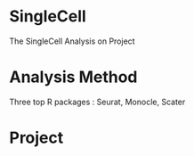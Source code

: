 # SingleCell
The SingleCell Analysis on Project
# Analysis Method
Three top R packages : Seurat, Monocle, Scater
# Project
